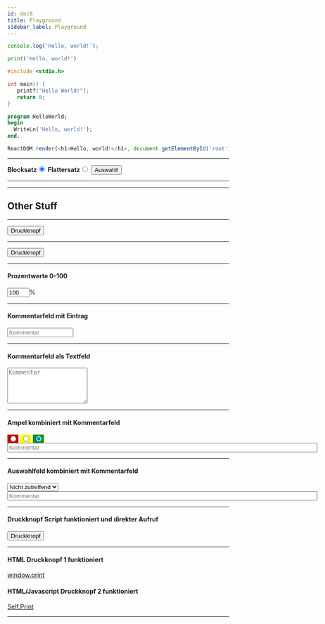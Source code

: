 ```yaml
---
id: doc8
title: Playground
sidebar_label: Playground
---
```

<!--DOCUSAURUS_CODE_TABS-->
<!--JavaScript-->
```js
console.log('Hello, world!');
```
<!--Python-->
```py
print('Hello, world!')
```

<!--C-->
```C
#include <stdio.h>

int main() {
   printf("Hello World!");
   return 0;
}
```

<!--Pascal-->
```Pascal
program HelloWorld;
begin
  WriteLn('Hello, world!');
end.
```

<!--END_DOCUSAURUS_CODE_TABS-->

```js
ReactDOM.render(<h1>Hello, world!</h1>, document.getElementById('root'));
```
______

<style>
	label {
		font-weight: bold;  
    }
</style>

<div>
    <label for="bs">Blocksatz</label><input id="bs" type="radio" name="ukus" value="bs" checked></label>
    <label for="fs">Flattersatz</label><input id="fs" type="radio" name="ukus" value="fs"></label>
	<button onClick="result();" class="ausrichtung">Auswahl!</button>
</div>

<script>
	var ausrichtung = document.querySelector('.ausrichtung');

	ausrichtung.addEventListener('click', result);

	function result() {
		if(document.getElementById("bs").checked ) {
			ausrichtung.textContent = 'Blocksatz!';
		}
		else ausrichtung.textContent = 'Flattersatz!';
	}
</script>

_______



___
## Other Stuff
___

<input type="button" name="Druckknopf" value="Druckknopf" onclick="alert('Druckknopf')"></input>

___

<input type="button" onclick="window.print()" value="Druckknopf"></input>

___

#### Prozentwerte 0-100
<form><input type="number" min="0" max="100" step="1" value="100" maxlength="3" style="width: 50px">%&nbsp;</form>

___

#### Kommentarfeld mit Eintrag
<form><input type="textarea" placeholder="Kommentar" style="width: 150px">&nbsp;</form>

___

#### Kommentarfeld als Textfeld
<textarea cols="20" rows="5" placeholder="Kommentar" ></textarea>

___

#### Ampel kombiniert mit Kommentarfeld
<form method="post">
	<label style="padding:2px;background:#C00"><input type="radio" name="color-1-1" value="R" onclick="alert('OH SHIT')" ></label>
	<label style="padding:2px;background:#FF0"><input type="radio" name="color-1-1" value="Y" ></label>
	<label style="padding:2px;background:#090"><input type="radio" checked name="color-1-1" value="G" ></label>&nbsp;&nbsp;
	<input type="text" pattern="[A-Z0-9]+" size="85" maxlength="250" placeholder="Kommentar" required value=""> 	
</form>

___

#### Auswahlfeld kombiniert mit Kommentarfeld
<form method="post">
	<label>
      <select name="feld-c2-1">
         <option value="NZ">Nicht zutreffend</option>
         <option value="Ja">Ja</option>
         <option value="Nein">Nein</option>
      </select>
	<input type="text" autocomplete="on" name="komm-c2-1" pattern="[A-Z0-9]+" size="85" maxlength="250" placeholder="Kommentar" required value=""> 	
	</label>
	</form>
	
____

#### Druckknopf Script funktioniert und direkter Aufruf
<script> function druck() { 
	window.print();
}
</script>

<label><input type="button" value="Druckknopf" onclick="window.print();" > </label>
   
___

#### HTML Druckknopf 1 funktioniert
<a href="#" onclick="window.print();">window.print</a>

#### HTML/Javascript Druckknopf 2 funktioniert
<a href="javascript:self.print()">Self.Print</a>

___


